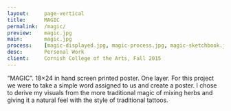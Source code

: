```yaml
---
layout:     page-vertical
title:      MAGIC
permalink:  /magic/
preview:    magic.jpg
main:       magic.jpg
process:    [magic-displayed.jpg, magic-process.jpg, magic-sketchbook.jpg]
desc:       Personal Work
client:     Cornish College of the Arts, Fall 2015
---
```


“MAGIC”. 18×24 in hand screen printed poster. One layer. For this project we were to take a simple word assigned to us and create a poster. I chose to derive my visuals from the more traditional magic of mixing herbs and giving it a natural feel with the style of traditional tattoos.
